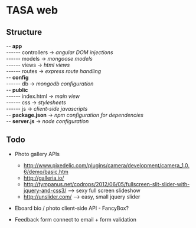 TASA web  
=======
Structure  
---------
-- **app**  
------ controllers   -> *angular DOM injections*  
------ models        -> *mongoose models*  
------ views         -> *html views*  
------ routes        -> *express route handling*  
-- **config**  
------ db            -> *mongodb configuration*  
-- **public**  
------ index.html    -> *main view*  
------ css           -> *stylesheets*  
------ js            -> *client-side javascripts*  
-- **package.json**                -> *npm configuration for dependencies*  
-- **server.js**                   -> *node configuration*  


Todo
-----



* Photo gallery APIs
  - http://www.pixedelic.com/plugins/camera/development/camera_1.0.6/demo/basic.htm
  - http://galleria.io/
  - http://tympanus.net/codrops/2012/06/05/fullscreen-slit-slider-with-jquery-and-css3/ --> sexy full screen slideshow
  - http://unslider.com/ --> easy, small jquery slider

* Eboard bio / photo client-side API - FancyBox?
* Feedback form connect to email + form validation
